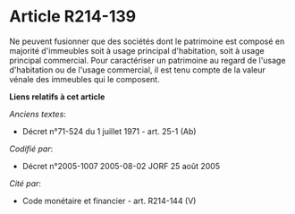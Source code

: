 # Article R214-139

Ne peuvent fusionner que des sociétés dont le patrimoine est composé en majorité d'immeubles soit à usage principal
d'habitation, soit à usage principal commercial. Pour caractériser un patrimoine au regard de l'usage d'habitation ou de
l'usage commercial, il est tenu compte de la valeur vénale des immeubles qui le composent.

**Liens relatifs à cet article**

_Anciens textes_:

  - Décret n°71-524 du 1 juillet 1971 - art. 25-1 (Ab)

_Codifié par_:

  - Décret n°2005-1007 2005-08-02 JORF 25 août 2005

_Cité par_:

  - Code monétaire et financier - art. R214-144 (V)
